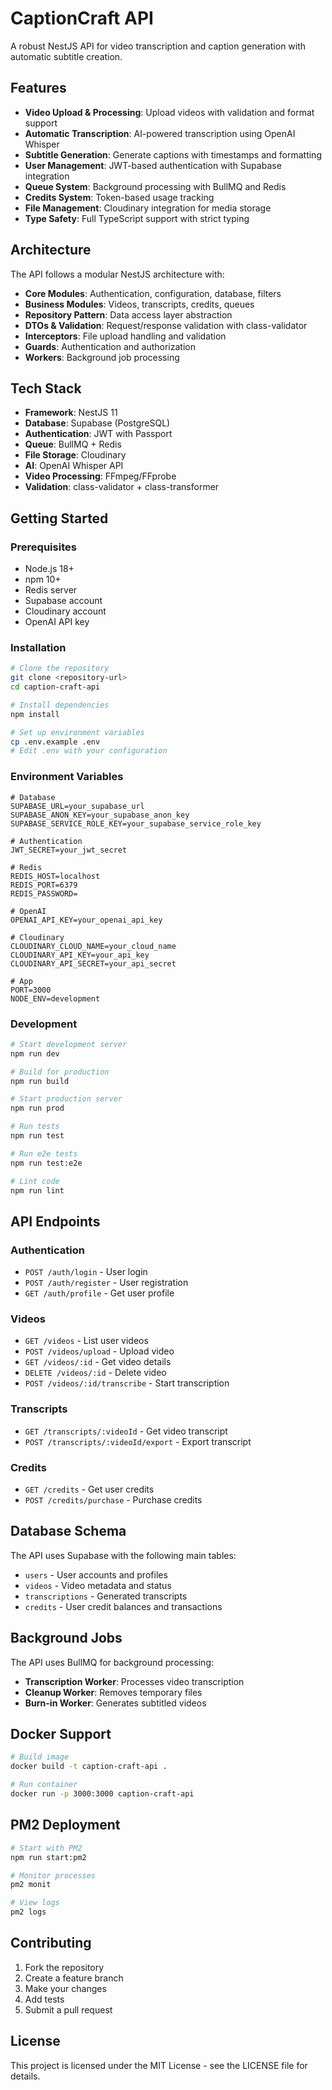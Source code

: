 # CaptionCraft API

A robust NestJS API for video transcription and caption generation with automatic subtitle creation.

## Features

- **Video Upload & Processing**: Upload videos with validation and format support
- **Automatic Transcription**: AI-powered transcription using OpenAI Whisper
- **Subtitle Generation**: Generate captions with timestamps and formatting
- **User Management**: JWT-based authentication with Supabase integration
- **Queue System**: Background processing with BullMQ and Redis
- **Credits System**: Token-based usage tracking
- **File Management**: Cloudinary integration for media storage
- **Type Safety**: Full TypeScript support with strict typing

## Architecture

The API follows a modular NestJS architecture with:

- **Core Modules**: Authentication, configuration, database, filters
- **Business Modules**: Videos, transcripts, credits, queues
- **Repository Pattern**: Data access layer abstraction
- **DTOs & Validation**: Request/response validation with class-validator
- **Interceptors**: File upload handling and validation
- **Guards**: Authentication and authorization
- **Workers**: Background job processing

## Tech Stack

- **Framework**: NestJS 11
- **Database**: Supabase (PostgreSQL)
- **Authentication**: JWT with Passport
- **Queue**: BullMQ + Redis
- **File Storage**: Cloudinary
- **AI**: OpenAI Whisper API
- **Video Processing**: FFmpeg/FFprobe
- **Validation**: class-validator + class-transformer

## Getting Started

### Prerequisites

- Node.js 18+
- npm 10+
- Redis server
- Supabase account
- Cloudinary account
- OpenAI API key

### Installation

```bash
# Clone the repository
git clone <repository-url>
cd caption-craft-api

# Install dependencies
npm install

# Set up environment variables
cp .env.example .env
# Edit .env with your configuration
```

### Environment Variables

```env
# Database
SUPABASE_URL=your_supabase_url
SUPABASE_ANON_KEY=your_supabase_anon_key
SUPABASE_SERVICE_ROLE_KEY=your_supabase_service_role_key

# Authentication
JWT_SECRET=your_jwt_secret

# Redis
REDIS_HOST=localhost
REDIS_PORT=6379
REDIS_PASSWORD=

# OpenAI
OPENAI_API_KEY=your_openai_api_key

# Cloudinary
CLOUDINARY_CLOUD_NAME=your_cloud_name
CLOUDINARY_API_KEY=your_api_key
CLOUDINARY_API_SECRET=your_api_secret

# App
PORT=3000
NODE_ENV=development
```

### Development

```bash
# Start development server
npm run dev

# Build for production
npm run build

# Start production server
npm run prod

# Run tests
npm run test

# Run e2e tests
npm run test:e2e

# Lint code
npm run lint
```

## API Endpoints

### Authentication
- `POST /auth/login` - User login
- `POST /auth/register` - User registration
- `GET /auth/profile` - Get user profile

### Videos
- `GET /videos` - List user videos
- `POST /videos/upload` - Upload video
- `GET /videos/:id` - Get video details
- `DELETE /videos/:id` - Delete video
- `POST /videos/:id/transcribe` - Start transcription

### Transcripts
- `GET /transcripts/:videoId` - Get video transcript
- `POST /transcripts/:videoId/export` - Export transcript

### Credits
- `GET /credits` - Get user credits
- `POST /credits/purchase` - Purchase credits

## Database Schema

The API uses Supabase with the following main tables:

- `users` - User accounts and profiles
- `videos` - Video metadata and status
- `transcriptions` - Generated transcripts
- `credits` - User credit balances and transactions

## Background Jobs

The API uses BullMQ for background processing:

- **Transcription Worker**: Processes video transcription
- **Cleanup Worker**: Removes temporary files
- **Burn-in Worker**: Generates subtitled videos

## Docker Support

```bash
# Build image
docker build -t caption-craft-api .

# Run container
docker run -p 3000:3000 caption-craft-api
```

## PM2 Deployment

```bash
# Start with PM2
npm run start:pm2

# Monitor processes
pm2 monit

# View logs
pm2 logs
```

## Contributing

1. Fork the repository
2. Create a feature branch
3. Make your changes
4. Add tests
5. Submit a pull request

## License

This project is licensed under the MIT License - see the LICENSE file for details.

